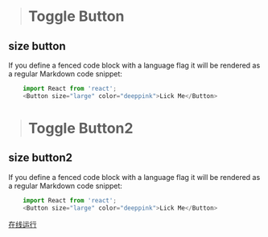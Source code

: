 > # Toggle Button
## size button
If you define a fenced code block with a language flag it will be rendered as a regular Markdown code snippet:
```javascript
    import React from 'react';
    <Button size="large" color="deeppink">Lick Me</Button>
```
> # Toggle Button2
## size button2
 If you define a fenced code block with a language flag it will be rendered as a regular Markdown code snippet:
```javascript
    import React from 'react';
    <Button size="large" color="deeppink">Lick Me</Button>
```
[在线运行](http://daringfireball.net/projects/markdown/)


